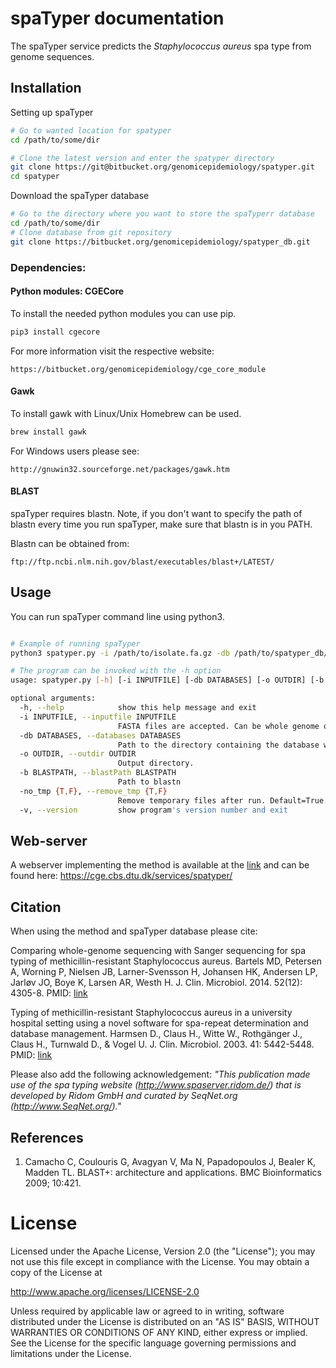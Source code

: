 spaTyper documentation
=============

The spaTyper service predicts the _Staphylococcus aureus_ spa type from genome sequences.

## Installation

Setting up spaTyper
```bash
# Go to wanted location for spatyper
cd /path/to/some/dir

# Clone the latest version and enter the spatyper directory
git clone https://git@bitbucket.org/genomicepidemiology/spatyper.git
cd spatyper

```

Download the spaTyper database

```bash
# Go to the directory where you want to store the spaTyperr database
cd /path/to/some/dir
# Clone database from git repository
git clone https://bitbucket.org/genomicepidemiology/spatyper_db.git
```
### Dependencies:

#### Python modules: CGECore
To install the needed python modules you can use pip. 
```bash
pip3 install cgecore
```
For more information visit the respective website:
```url
https://bitbucket.org/genomicepidemiology/cge_core_module
```

#### Gawk
To install gawk with Linux/Unix Homebrew can be used.
```bash
brew install gawk
```
For Windows users please see:
```url
http://gnuwin32.sourceforge.net/packages/gawk.htm
```

#### BLAST
spaTyper requires blastn. 
Note, if you don't want to specify the path of blastn every time you run
spaTyper, make sure that blastn is in you PATH.

Blastn can be obtained from:
```url
ftp://ftp.ncbi.nlm.nih.gov/blast/executables/blast+/LATEST/
```

## Usage

You can run spaTyper command line using python3.

```bash

# Example of running spaTyper
python3 spatyper.py -i /path/to/isolate.fa.gz -db /path/to/spatyper_db/ -o /path/to/outdir

# The program can be invoked with the -h option
usage: spatyper.py [-h] [-i INPUTFILE] [-db DATABASES] [-o OUTDIR] [-b BLASTPATH] [--version]

optional arguments:
  -h, --help            show this help message and exit
  -i INPUTFILE, --inputfile INPUTFILE
                        FASTA files are accepted. Can be whole genome or contigs.
  -db DATABASES, --databases DATABASES
                        Path to the directory containing the database with the spa sequences.
  -o OUTDIR, --outdir OUTDIR
                        Output directory.
  -b BLASTPATH, --blastPath BLASTPATH
                        Path to blastn
  -no_tmp {T,F}, --remove_tmp {T,F}
                        Remove temporary files after run. Default=True.
  -v, --version         show program's version number and exit
```

## Web-server
A webserver implementing the method is available at the [link](http://www.genomicepidemiology.org/ "CGE website") and can be found here: <https://cge.cbs.dtu.dk/services/spatyper/>

## Citation
When using the method and spaTyper database please cite:

Comparing whole-genome sequencing with Sanger sequencing for spa typing of methicillin-resistant Staphylococcus aureus.
Bartels MD, Petersen A, Worning P, Nielsen JB, Larner-Svensson H, Johansen HK, Andersen LP, Jarløv JO, Boye K, Larsen AR, Westh H.
J. Clin. Microbiol. 2014. 52(12): 4305-8.
PMID: [link](https://pubmed.ncbi.nlm.nih.gov/25297335/ "25297335")

Typing of methicillin-resistant Staphylococcus aureus in a university hospital setting using a novel software for spa-repeat determination and database management.
Harmsen D., Claus H., Witte W., Rothgänger J., Claus H., Turnwald D., & Vogel U.
J. Clin. Microbiol. 2003. 41: 5442-5448.
PMID: [link](https://pubmed.ncbi.nlm.nih.gov/14662923/ "14662923")

Please also add the following acknowledgement: 
_"This publication made use of the spa typing website (http://www.spaserver.ridom.de/) that is developed by Ridom GmbH and curated by SeqNet.org (http://www.SeqNet.org/)."_

## References

1. Camacho C, Coulouris G, Avagyan V, Ma N, Papadopoulos J, Bealer K, Madden TL. BLAST+: architecture and applications. BMC Bioinformatics 2009; 10:421. 

License
=======

Licensed under the Apache License, Version 2.0 (the "License");
you may not use this file except in compliance with the License.
You may obtain a copy of the License at

   http://www.apache.org/licenses/LICENSE-2.0

Unless required by applicable law or agreed to in writing, software
distributed under the License is distributed on an "AS IS" BASIS,
WITHOUT WARRANTIES OR CONDITIONS OF ANY KIND, either express or implied.
See the License for the specific language governing permissions and
limitations under the License.